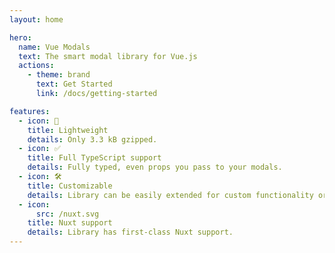 ```yaml
---
layout: home

hero:
  name: Vue Modals
  text: The smart modal library for Vue.js
  actions:
    - theme: brand
      text: Get Started
      link: /docs/getting-started

features:
  - icon: 🚀
    title: Lightweight
    details: Only 3.3 kB gzipped.
  - icon: ✅
    title: Full TypeScript support
    details: Fully typed, even props you pass to your modals.
  - icon: 🛠️
    title: Customizable
    details: Library can be easily extended for custom functionality or styles.
  - icon:
      src: /nuxt.svg
    title: Nuxt support
    details: Library has first-class Nuxt support.
---
```


<style lang="css">
.tagline a {
  border-bottom: 1px dashed currentColor;
}

.tagline a:hover {
  color: var(--vp-c-brand-1);
  border-bottom-style: solid;
}
</style>
